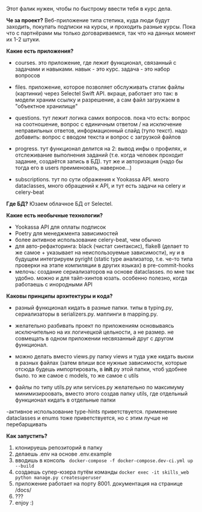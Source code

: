 Этот фалик нужен, чтобы по быстрому ввести тебя в курс дела.

**Че за проект?**
Веб-приложение типа степика, куда люди будут заходить, покупать подписки на курсы, и проходить разные курсы. Пока что с партнёрами мы только договариваемся, так что на данных момент их 1-2 штуки.

**Какие есть приложения?**
- courses. это приложение, где лежит функционал, 
связанный с задачами и навыками. навык - это курс. задача - это набор вопросов

- files. приложение, которое позволяет обслуживать статик файлы (картинки)
через Selectel Swift API. вкраце, работает это так: в модели храним ссылку и разрешение, а сам файл загружаем в "объектное хранилище"

- questions. тут лежит логика самих вопросов. 
пока что есть: вопрос на соотношение, вопрос с единичным ответом / на исключение неправильных ответов, 
информационный слайд (тупо текст). надо добавить: вопрос с вводом текста и вопрос с загрузкой файлов

- progress. тут функционал делится на 2: вывод инфы о профилях, и отслеживание выполнения заданий 
(т.е. когда человек проходит задание, создаётся запись в БД). тут же и авторизация (надо бы тогда его в users преименовать, наверное...)

- subscriptions. тут по сути ображения к Yookassa API. много dataclasses, много обращений к API, и тут есть задачи на celery и celery-beat

**Где БД?**
Юзаем облачное БД от Selectel.

**Какие есть необычные технологии?**
- Yookassa API для оплаты подписок
- Poetry для менеджмента зависимостей
- более активное использование celery-beat, чем обычно
- для авто-рефакторинга: 
black (чистат синтаксис), 
flake8 (делает то же самое + указывает на неиспользоуемые зависимости), 
ну и в будущем интегрируем pyright (static type анализатор, т.е. че-то типа проверки на этапе компиляции в  других языках) в pre-commit-hooks
- мелочь: создание сериализаторов на основе dataclasses. по мне так удобно. можно и для тайп-хинтов юзать. особенно полезно, когда работаешь с инородными API

**Каковы принципы архитектуры и кода?**
- разный функционал кидать в разные папки. 
типы в typing.py, сериализаторы в serializers.py. маппинги в mapping.py. 

- желательно разбивать проект по приложениям основываясь исключительно на их логичецкой цельности, а не размер.
не совмещать в одном приложении несвязанный друг с другом функционал.

- можно делать вместо views.py папку views и туда уже кидать вьюхи в разных файлах 
(затем впиши все нужные зависимости, которые отсюда будешь импортировать, в __init__.py этой папки, чтоб удобнее было. 
то же самое с models, то же самое с utils

- файлы по типу utils.py или services.py желательно по максимуму минимизироовать, 
вместо этого создав папку utils, где отдельный функционал кидать в отдельные папки

-активное использование type-hints приветствуется. применение dataclasses и enums тоже приветствуется, но с этим лучше не перебарщивать


**Как запустить?**
1. клонируешь репозиторий в папку
2. делаешь .env на основе .env.example
3. вводишь в консоль ``` docker-compose -f docker-compose.dev-ci.yml up --build```
4. создаешь супер-юзера путём команды ```docker exec -it skills_web python manage.py createsuperuser```
5. приложение работает на порту 8001. документация на странице /docs/
6. ???
7. enjoy :)